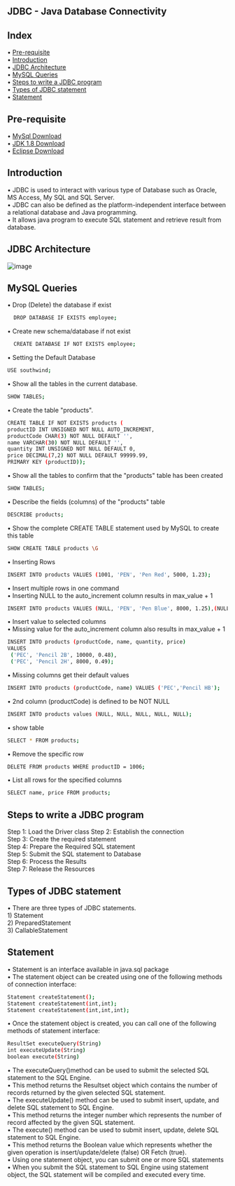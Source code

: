 ## JDBC - Java Database Connectivity

## Index
• [Pre-requisite](#pre-requisite)
<br> • [Introduction](#introduction)
<br> • [JDBC Architecture](#jdbc-architecture)
<br> • [MySQL Queries](#mysql-queries)
<br> • [Steps to write a JDBC program](#steps-to-write-a-jdbc-program)
<br> • [Types of JDBC statement](#types-of-jdbc-statement)
<br> • [Statement](#statement)

## Pre-requisite
• [MySql Download](https://dev.mysql.com/downloads/installer/)
<br> • [JDK 1.8 Download](https://developers.redhat.com/products/openjdk/download)
<br> • [Eclipse Download](https://www.eclipse.org/downloads/download.php?file=/technology/epp/downloads/release/2022-12/R/eclipse-jee-2022-12-R-win32-x86_64.zip&mirror_id=1248)

## Introduction 
•	JDBC is used to interact with various type of Database such as Oracle, MS Access, My SQL and SQL Server. <br>
•	JDBC can also be defined as the platform-independent interface between a relational database and Java programming. <br>
•	It allows java program to execute SQL statement and retrieve result from database. <br>

## JDBC Architecture
![image](https://user-images.githubusercontent.com/22477406/223450119-b5a059f5-18a7-4532-a736-60768b275a00.png)

## MySQL Queries
• Drop (Delete) the database if exist 
```bash
  DROP DATABASE IF EXISTS employee;
```
• Create new schema/database if not exist 
```bash
  CREATE DATABASE IF NOT EXISTS employee;
```
• Setting the Default Database
```bash
USE southwind;
```
• Show all the tables in the current database.
```bash
SHOW TABLES;
```
• Create the table "products".
```bash
CREATE TABLE IF NOT EXISTS products (
productID INT UNSIGNED NOT NULL AUTO_INCREMENT,
productCode CHAR(3) NOT NULL DEFAULT '',
name VARCHAR(30) NOT NULL DEFAULT '',
quantity INT UNSIGNED NOT NULL DEFAULT 0,
price DECIMAL(7,2) NOT NULL DEFAULT 99999.99,
PRIMARY KEY (productID));
```
• Show all the tables to confirm that the "products" table has been created
```bash
SHOW TABLES;
```
• Describe the fields (columns) of the "products" table
```bash
DESCRIBE products;
```
• Show the complete CREATE TABLE statement used by MySQL to create this table
```bash
SHOW CREATE TABLE products \G
```
• Inserting Rows
```bash
INSERT INTO products VALUES (1001, 'PEN', 'Pen Red', 5000, 1.23);
```
• Insert multiple rows in one command <br>
• Inserting NULL to the auto_increment column results in max_value + 1
```bash
INSERT INTO products VALUES (NULL, 'PEN', 'Pen Blue', 8000, 1.25),(NULL, 'PEN', 'Pen Black', 2000, 1.25);
```
• Insert value to selected columns <br>
• Missing value for the auto_increment column also results in max_value + 1 
```bash
INSERT INTO products (productCode, name, quantity, price) 
VALUES
 ('PEC', 'Pencil 2B', 10000, 0.48),
 ('PEC', 'Pencil 2H', 8000, 0.49);
```
• Missing columns get their default values
```bash
INSERT INTO products (productCode, name) VALUES ('PEC','Pencil HB');
```
• 2nd column (productCode) is defined to be NOT NULL
```bash
INSERT INTO products values (NULL, NULL, NULL, NULL, NULL);
```
• show table
```bash
SELECT * FROM products;
```
• Remove the specific row
```bash
DELETE FROM products WHERE productID = 1006;
```
• List all rows for the specified columns
```bash
SELECT name, price FROM products;
```

## Steps to write a JDBC program
Step 1: Load the Driver class
Step 2: Establish the connection <br>
Step 3: Create the required statement <br>
Step 4: Prepare the Required SQL statement <br>
Step 5: Submit the SQL statement to Database <br>
Step 6: Process the Results <br>
Step 7: Release the Resources <br>

## Types of JDBC statement
• There are three types of JDBC statements.
<br> 1) Statement 
<br> 2) PreparedStatement
<br> 3) CallableStatement

## Statement
• Statement is an interface available in java.sql package
<br> • The statement object can be created using one of the following methods of connection interface:
```bash
Statement createStatement();
Statement createStatement(int,int);
Statement createStatement(int,int,int);
```
• Once the statement object is created, you can call one of the following methods of statement interface:
```bash
ResultSet executeQuery(String)
int executeUpdate(String)
boolean execute(String)
```
• The executeQuery()method can be used to submit the selected SQL statement to the SQL Engine.
<br> • This method returns the Resultset object which contains the number of records returned by the given selected SQL statement.
<br> • The executeUpdate() method can be used to submit insert, update, and delete SQL statement to SQL Engine.
<br> • This method returns the integer number which represents the number of record affected by the given SQL statement.
<br> • The execute() method can be used to submit insert, update, delete SQL statement to SQL Engine.
<br> • This method returns the Boolean value which represents whether the given operation is insert/update/delete (false) OR Fetch (true).
<br> • Using one statement object, you can submit one or more SQL statements
<br> • When you submit the SQL statement to SQL Engine using statement object, the SQL statement will be compiled and executed every time.

